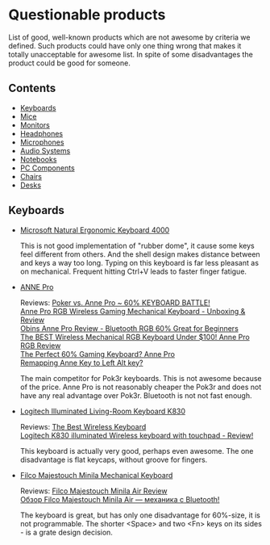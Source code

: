 # Questionable products

List of good, well-known products which are not awesome by criteria we defined.
Such products could have only one thing wrong that makes it totally unacceptable for awesome list.
In spite of some disadvantages the product could be good for someone.

## Contents

- [Keyboards](#keyboards)
- [Mice](#mice)
- [Monitors](#monitors)
- [Headphones](#headphones)
- [Microphones](#microphone)
- [Audio Systems](#audio-systems)
- [Notebooks](#notebooks)
- [PC Components](#pc-components)
- [Chairs](#chairs)
- [Desks](#desks)

## Keyboards

*   [Microsoft Natural Ergonomic Keyboard 4000](https://www.microsoft.com/accessories/en-us/products/keyboards/natural-ergonomic-keyboard-4000/b2m-00012)

    This is not good implementation of "rubber dome", it cause some keys feel different from others.
    And the shell design makes distance between <Ctrl> and <V> keys a way too long.
    Typing on this keyboard is far less pleasant as on mechanical.
    Frequent hitting Ctrl+V leads to faster finger fatigue.

*   [ANNE Pro](http://en.obins.net/anne-pro)

    Reviews: [Poker vs. Anne Pro ~ 60% KEYBOARD BATTLE!](https://youtu.be/EbnRgkCS73w) \
    [Anne Pro RGB Wireless Gaming Mechanical Keyboard - Unboxing & Review](https://youtu.be/mJ1fsALtGXo) \
    [Obins Anne Pro Review - Bluetooth RGB 60% Great for Beginners](https://youtu.be/ub0v1JVaEa4) \
    [The BEST Wireless Mechanical RGB Keyboard Under $100! Anne Pro RGB Review](https://youtu.be/58CTM397dvs) \
    [The Perfect 60% Gaming Keyboard? Anne Pro](https://youtu.be/TDcAxWz07xM) \
    [Remapping Anne Key to Left Alt key?](https://www.reddit.com/r/AnnePro/comments/6v675e/remapping_anne_key_to_left_alt_key/)

    The main competitor for Pok3r keyboards. This is not awesome because of the price.
    Anne Pro is not reasonably cheaper the Pok3r and does not have any real advantage over Pok3r.
    Bluetooth is not not fast enough.

*   [Logitech Illuminated Living-Room Keyboard K830](https://www.logitech.com/en-us/product/living-room-keyboard-k830?crid=27)

    Reviews: [The Best Wireless Keyboard](https://youtu.be/x6rzna_UGXs) \
    [Logitech K830 illuminated Wireless keyboard with touchpad - Review!](https://youtu.be/C-65K9GcXuU)

    This keyboard is actually very good, perhaps even awesome.
    The one disadvantage is flat keycaps, without groove for fingers.

*   [Filco Majestouch Minila Mechanical Keyboard](https://www.diatec.co.jp/en/det.php?prod_c=1320)

    Reviews: [Filco Majestouch Minila Air Review](https://youtu.be/B6iX9N_-o-g) \
    [Обзор Filco Majestouch Minila Air — механика с Bluetooth!](https://youtu.be/e1NwGeinRj0)

    The keyboard is great, but has only one disadvantage for 60%-size, it is not programmable.
    The shorter \<Space\> and two \<Fn\> keys on its sides - is a grate design decision.
